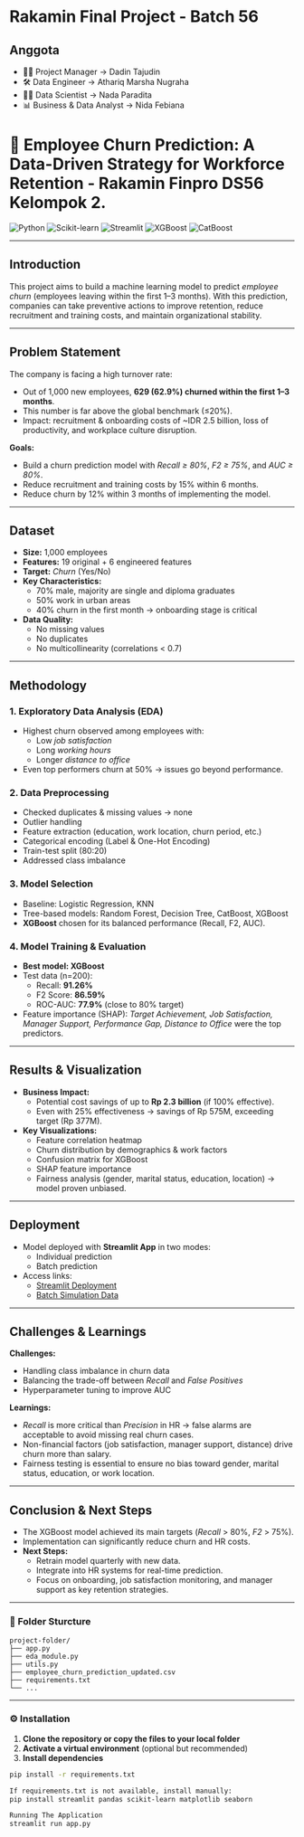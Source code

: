 # Rakamin Final Project - Batch 56
## Anggota
- 👨‍💼 Project Manager         → Dadin Tajudin
- 🛠️ Data Engineer           → Athariq Marsha Nugraha
- 🧑‍🔬 Data Scientist          → Nada Paradita
- 📊 Business & Data Analyst → Nida Febiana

# 🚀 Employee Churn Prediction: A Data-Driven Strategy for Workforce Retention - Rakamin Finpro DS56 Kelompok 2.

![Python](https://img.shields.io/badge/Python-3.9+-blue?logo=python)
![Scikit-learn](https://img.shields.io/badge/Scikit--learn-Modeling-orange?logo=scikit-learn)
![Streamlit](https://img.shields.io/badge/Streamlit-Deployment-red?logo=streamlit)
![XGBoost](https://img.shields.io/badge/XGBoost-GradientBoosting-green)
![CatBoost](https://img.shields.io/badge/CatBoost-Boosting-yellow)

---

## Introduction  
This project aims to build a machine learning model to predict *employee churn* (employees leaving within the first 1–3 months). With this prediction, companies can take preventive actions to improve retention, reduce recruitment and training costs, and maintain organizational stability.  

---

## Problem Statement  
The company is facing a high turnover rate:  
- Out of 1,000 new employees, **629 (62.9%) churned within the first 1–3 months**.  
- This number is far above the global benchmark (≤20%).  
- Impact: recruitment & onboarding costs of ~IDR 2.5 billion, loss of productivity, and workplace culture disruption.  

**Goals:**  
- Build a churn prediction model with *Recall ≥ 80%*, *F2 ≥ 75%*, and *AUC ≥ 80%*.  
- Reduce recruitment and training costs by 15% within 6 months.  
- Reduce churn by 12% within 3 months of implementing the model.  

---

## Dataset  
- **Size:** 1,000 employees  
- **Features:** 19 original + 6 engineered features  
- **Target:** *Churn* (Yes/No)  
- **Key Characteristics:**  
  - 70% male, majority are single and diploma graduates  
  - 50% work in urban areas  
  - 40% churn in the first month → onboarding stage is critical  
- **Data Quality:**  
  - No missing values  
  - No duplicates  
  - No multicollinearity (correlations < 0.7)  

---

## Methodology  

### 1. Exploratory Data Analysis (EDA)  
- Highest churn observed among employees with:  
  - Low *job satisfaction*  
  - Long *working hours*  
  - Longer *distance to office*  
- Even top performers churn at 50% → issues go beyond performance.  

### 2. Data Preprocessing  
- Checked duplicates & missing values → none  
- Outlier handling  
- Feature extraction (education, work location, churn period, etc.)  
- Categorical encoding (Label & One-Hot Encoding)  
- Train-test split (80:20)  
- Addressed class imbalance  

### 3. Model Selection  
- Baseline: Logistic Regression, KNN  
- Tree-based models: Random Forest, Decision Tree, CatBoost, XGBoost  
- **XGBoost** chosen for its balanced performance (Recall, F2, AUC).  

### 4. Model Training & Evaluation  
- **Best model: XGBoost**  
- Test data (n=200):  
  - Recall: **91.26%**  
  - F2 Score: **86.59%**  
  - ROC-AUC: **77.9%** (close to 80% target)  
- Feature importance (SHAP): *Target Achievement, Job Satisfaction, Manager Support, Performance Gap, Distance to Office* were the top predictors.  

---

## Results & Visualization  
- **Business Impact:**  
  - Potential cost savings of up to **Rp 2.3 billion** (if 100% effective).  
  - Even with 25% effectiveness → savings of Rp 575M, exceeding target (Rp 377M).  
- **Key Visualizations:**  
  - Feature correlation heatmap  
  - Churn distribution by demographics & work factors  
  - Confusion matrix for XGBoost  
  - SHAP feature importance  
  - Fairness analysis (gender, marital status, education, location) → model proven unbiased.  

---

## Deployment  
- Model deployed with **Streamlit App** in two modes:  
  - Individual prediction  
  - Batch prediction  
- Access links:  
  - [Streamlit Deployment](https://bit.ly/Deployment_Kelompok2)  
  - [Batch Simulation Data](https://bit.ly/Data_Simulation_Kelompok2)  

---

## Challenges & Learnings  

**Challenges:**  
- Handling class imbalance in churn data  
- Balancing the trade-off between *Recall* and *False Positives*  
- Hyperparameter tuning to improve AUC  

**Learnings:**  
- *Recall* is more critical than *Precision* in HR → false alarms are acceptable to avoid missing real churn cases.  
- Non-financial factors (job satisfaction, manager support, distance) drive churn more than salary.  
- Fairness testing is essential to ensure no bias toward gender, marital status, education, or work location.  

---

## Conclusion & Next Steps  
- The XGBoost model achieved its main targets (*Recall* > 80%, *F2* > 75%).  
- Implementation can significantly reduce churn and HR costs.  
- **Next Steps:**  
  - Retrain model quarterly with new data.  
  - Integrate into HR systems for real-time prediction.  
  - Focus on onboarding, job satisfaction monitoring, and manager support as key retention strategies.  

---

### 📁 Folder Sturcture
```
project-folder/
├── app.py
├── eda_module.py
├── utils.py
├── employee_churn_prediction_updated.csv
├── requirements.txt
└── ...
```
---
### ⚙️ Installation
1. **Clone the repository or copy the files to your local folder**
2. **Activate a virtual environment** (optional but recommended)
3. **Install dependencies**

```bash
pip install -r requirements.txt

If requirements.txt is not available, install manually:
pip install streamlit pandas scikit-learn matplotlib seaborn

Running The Application
streamlit run app.py
